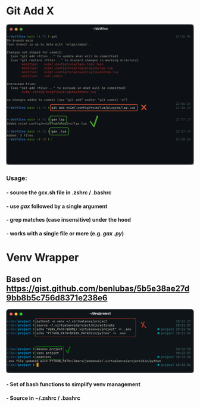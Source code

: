 # Git Add X

![Demo](assets/gax_scr.png)

### Usage:

#### - source the gcx.sh file in .zshrc / .bashrc

#### - use _gax_ followed by a single argument

#### - grep matches (case insensitive) under the hood

#### - works with a single file or more (e.g. _gax .py_)

# Venv Wrapper 
## Based on https://gist.github.com/benlubas/5b5e38ae27d9bb8b5c756d8371e238e6

![Demo](assets/vwapscr.png)

#### - Set of bash functions to simplify venv management
#### - Source in ~/.zshrc / .bashrc

